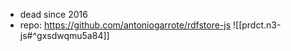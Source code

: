 
- dead since 2016
- repo: https://github.com/antoniogarrote/rdfstore-js
![[prdct.n3-js#^gxsdwqmu5a84]]
